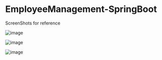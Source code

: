 # EmployeeManagement-SpringBoot

ScreenShots for reference

![image](https://user-images.githubusercontent.com/62749604/229280169-f1810bb0-55ef-4a1d-b448-3b94615e47cb.png)

![image](https://user-images.githubusercontent.com/62749604/229280313-cb643d06-2b97-44e8-b87d-d05777ad75e5.png)


![image](https://user-images.githubusercontent.com/62749604/229280342-6c7f0b6a-c7c4-43e2-9233-47fb4da08c87.png)
